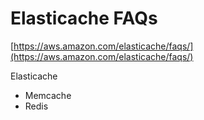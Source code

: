 # Elasticache FAQs

[https://aws.amazon.com/elasticache/faqs/](https://aws.amazon.com/elasticache/faqs/)

Elasticache
 - Memcache
 - Redis